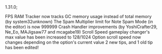 1.31.0;

FPS RAM Tracker now tracks GC memory usage instead of total memory (by system32unknown)
The Spam Multiplier limit for Note Spam Mode (in the editor) is now 999999
Crash Handler improvements (by YoshiCrafter29, Ne_Eo, MAJigsaw77 and mcagabe19)
Scroll Speed gameplay changer's max value has been increased to 128/1024
Option scroll speed now changes depending on the option's current value
2 new tips, and 1 old tip has been edited!
